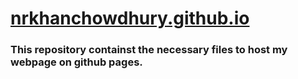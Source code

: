 # [nrkhanchowdhury.github.io](www.nrkhanchowdhury.github.io)

### This repository containst the necessary files to host my webpage on github pages.
